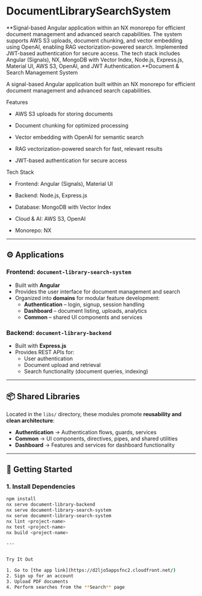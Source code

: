 # DocumentLibrarySearchSystem
**Signal-based Angular application within an NX monorepo for efficient document management and advanced search capabilities. 
The system supports AWS S3 uploads, document chunking, and vector embedding using OpenAI, enabling RAG vectorization-powered search. 
Implemented JWT-based authentication for secure access. The tech stack includes Angular (Signals), NX, MongoDB with Vector Index, Node.js, Express.js, Material UI, AWS S3, OpenAI, and JWT Authentication.**Document & Search Management System

A signal-based Angular application built within an NX monorepo for efficient document management and advanced search capabilities.

Features

- AWS S3 uploads for storing documents

- Document chunking for optimized processing

- Vector embedding with OpenAI for semantic search

- RAG vectorization-powered search for fast, relevant results

- JWT-based authentication for secure access

Tech Stack

- Frontend: Angular (Signals), Material UI

- Backend: Node.js, Express.js

- Database: MongoDB with Vector Index

- Cloud & AI: AWS S3, OpenAI

- Monorepo: NX


---

## ⚙️ Applications

### **Frontend: `document-library-search-system`**
- Built with **Angular**
- Provides the user interface for document management and search
- Organized into **domains** for modular feature development:
  - **Authentication** – login, signup, session handling
  - **Dashboard** – document listing, uploads, analytics
  - **Common** – shared UI components and services

### **Backend: `document-library-backend`**
- Built with **Express.js**
- Provides REST APIs for:
  - User authentication
  - Document upload and retrieval
  - Search functionality (document queries, indexing)

---

## 📦 Shared Libraries

Located in the `libs/` directory, these modules promote **reusability and clean architecture**:

- **Authentication** → Authentication flows, guards, services  
- **Common** → UI components, directives, pipes, and shared utilities  
- **Dashboard** → Features and services for dashboard functionality  

---

## 🚀 Getting Started

### 1. Install Dependencies
```bash
npm install
nx serve document-library-backend
nx serve document-library-search-system
nx serve document-library-search-system
nx lint <project-name>
nx test <project-name>
nx build <project-name>

---


Try It Out

1. Go to [the app link](https://d2ljo5appsfnc2.cloudfront.net/)  
2. Sign up for an account  
3. Upload PDF documents  
4. Perform searches from the **Search** page  
